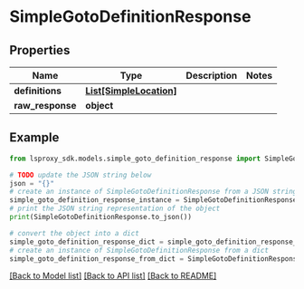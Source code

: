 # SimpleGotoDefinitionResponse


## Properties

Name | Type | Description | Notes
------------ | ------------- | ------------- | -------------
**definitions** | [**List[SimpleLocation]**](SimpleLocation.md) |  | 
**raw_response** | **object** |  | 

## Example

```python
from lsproxy_sdk.models.simple_goto_definition_response import SimpleGotoDefinitionResponse

# TODO update the JSON string below
json = "{}"
# create an instance of SimpleGotoDefinitionResponse from a JSON string
simple_goto_definition_response_instance = SimpleGotoDefinitionResponse.from_json(json)
# print the JSON string representation of the object
print(SimpleGotoDefinitionResponse.to_json())

# convert the object into a dict
simple_goto_definition_response_dict = simple_goto_definition_response_instance.to_dict()
# create an instance of SimpleGotoDefinitionResponse from a dict
simple_goto_definition_response_from_dict = SimpleGotoDefinitionResponse.from_dict(simple_goto_definition_response_dict)
```
[[Back to Model list]](../README.md#documentation-for-models) [[Back to API list]](../README.md#documentation-for-api-endpoints) [[Back to README]](../README.md)


